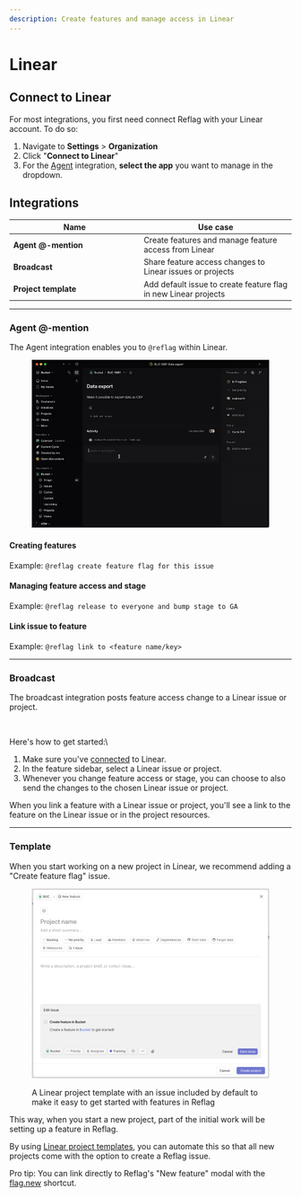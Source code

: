 ```yaml
---
description: Create features and manage access in Linear
---
```


# Linear

## Connect to Linear

For most integrations, you first need connect Reflag with your Linear account. To do so:

1. Navigate to **Settings** > **Organization**
2. Click "**Connect to Linear**"
3. For the [Agent](linear.md#agent) integration, **select the app** you want to manage in the dropdown.



## Integrations

<table><thead><tr><th width="218.89453125">Name</th><th>Use case</th></tr></thead><tbody><tr><td><strong>Agent @-mention</strong></td><td>Create features and manage feature access from Linear</td></tr><tr><td><strong>Broadcast</strong></td><td>Share feature access changes to Linear issues or projects</td></tr><tr><td><strong>Project template</strong></td><td>Add default issue to create feature flag in new Linear projects</td></tr></tbody></table>

***

### Agent @-mention

The Agent integration enables you to `@reflag` within Linear.&#x20;

<figure><img src="../.gitbook/assets/ezgif-242d06617aea38.gif" alt=""><figcaption></figcaption></figure>

#### Creating features

Example: `@reflag create feature flag for this issue`&#x20;

#### Managing feature access and stage

Example: `@reflag release to everyone and bump stage to GA`&#x20;

#### Link issue to feature

Example: `@reflag link to <feature name/key>`



***

### Broadcast

The broadcast integration posts feature access change to a Linear issue or project.



<figure><img src="../.gitbook/assets/CleanShot 2025-05-09 at 1 .29.05@2x.png" alt=""><figcaption></figcaption></figure>

Here's how to get started:\


1. Make sure you've [connected](linear.md#first-connect-to-linear) to Linear.
2. In the feature sidebar, select a Linear issue or project.
3. Whenever you change feature access or stage, you can choose to also send the changes to the chosen Linear issue or project.

When you link a feature with a Linear issue or project, you'll see a link to the feature on the Linear issue or in the project resources.



***

### Template

When you start working on a new project in Linear, we recommend adding a "Create feature flag" issue.&#x20;

<figure><img src="../.gitbook/assets/Screenshot 2024-10-10 at 14.04.34.png" alt=""><figcaption><p>A Linear project template with an issue included by default to make it easy to get started with features in Reflag</p></figcaption></figure>

This way, when you start a new project, part of the initial work will be setting up a feature in Reflag.&#x20;

By using [Linear project templates](https://linear.app/docs/project-templates#create-templates), you can automate this so that all new projects come with the option to create a Reflag issue.

Pro tip: You can link directly to Reflag's "New feature" modal with the [flag.new](https://flag.new) shortcut.

